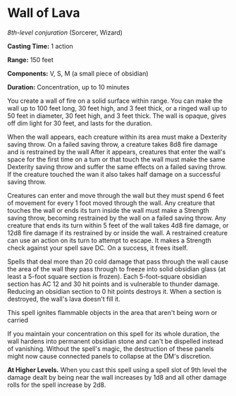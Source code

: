 # Wall of Lava
*8th-level conjuration* (Sorcerer, Wizard)

**Casting Time:** 1 action

**Range:** 150 feet

**Components:** V, S, M (a small piece of obsidian)

**Duration:** Concentration, up to 10 minutes

You create a wall of fire on a solid surface within range. You can make the wall up to 100 feet long, 30 feet high, and 3 feet thick, or a ringed wall up to 50 feet in diameter, 30 feet high, and 3 feet thick. The wall is opaque, gives off dim light for 30 feet, and lasts for the duration.

When the wall appears, each creature within its area must make a Dexterity saving throw. On a failed saving throw, a creature takes 8d8 fire damage and is restrained by the wall After it appears, creatures that enter the wall's space for the first time on a tum or that touch the wall must make the same Dexterity saving throw and suffer the same effects on a failed saving throw. If the creature touched the wan it also takes half damage on a successful saving throw.

Creatures can enter and move through the wall but they must spend 6 feet of movement for every 1 foot moved through the wall. Any creature that touches the wall or ends its turn inside the wall must make a Strength saving throw, becoming restrained by the wall on a failed saving throw. Any creature that ends its turn within 5 feet of the wall takes 4d8 fire damage, or 12d8 fire damage if its restrained by or inside the wall. A restrained creature can use an action on its turn to attempt to escape. It makes a Strength check against your spell save DC. On a success, it frees itself.

Spells that deal more than 20 cold damage that pass through the wall cause the area of the wall they pass through to freeze into solid obsidian glass (at least a 5-foot square section is frozen). Each 5-foot-square obsidian section has AC 12 and 30 hit points and is vulnerable to thunder damage. Reducing an obsidian section to 0 hit points destroys it. When a section is destroyed, the wall's lava doesn't fill it. 

This spell ignites flammable objects in the area that aren't being worn or carried

If you maintain your concentration on this spell for its whole duration, the wall hardens into permanent obsidian stone and can't be dispelled instead of vanishing. Without the spell's magic, the destruction of these panels might now cause connected panels to collapse at the DM's discretion.

**At Higher Levels.** When you cast this spell using a spell slot of 9th level the damage dealt by being near the wall increases by 1d8 and all other damage rolls for the spell increase by 2d8.
